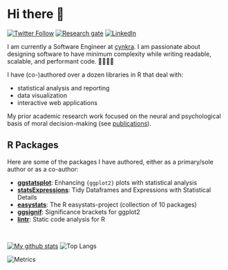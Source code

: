 # Hi there 👋

[![Twitter Follow](https://img.shields.io/twitter/follow/patilindrajeets?label=%20%40IndrajeetPatil&style=flat-square&labelColor=2196F3&logo=twitter&logoColor=white&colorB=0D47A1)](https://twitter.com/patilindrajeets)
[![Research gate](https://img.shields.io/badge/-Research%20Gate-green.svg?style=flat-square&logo=researchgate&logoColor=white&colorB=616161&labelColor=00BFA5)](https://www.researchgate.net/profile/Indrajeet-Patil-2)
[![LinkedIn](https://img.shields.io/badge/LinkedIn-0077B5?style=for-the-badge&logo=linkedin&logoColor=white)](https://www.linkedin.com/in/indrajeet-patil-397865174/)

I am currently a Software Engineer at [cynkra](https://www.cynkra.com/). I am passionate about designing software to have minimum complexity while writing readable, scalable, and performant code. 🥼🔬👨‍💻

I have (co-)authored over a dozen libraries in R that deal with:

- statistical analysis and reporting
- data visualization
- interactive web applications

My prior academic research work focused on the neural and psychological basis of moral decision-making (see [publications](https://sites.google.com/site/indrajeetspatilmorality/publications)).

## R Packages

Here are some of the packages I have authored, either as a primary/sole author or as a co-author:

- [**ggstatsplot**](https://github.com/IndrajeetPatil/ggstatsplot): Enhancing
  `{ggplot2}` plots with statistical analysis
- [**statsExpressions**](https://github.com/IndrajeetPatil/statsExpressions):
Tidy Dataframes and Expressions with Statistical Details 
- [**easystats**](https://easystats.github.io/easystats/): The R easystats-project (collection of 10 packages)
- [**ggsignif**](https://const-ae.github.io/ggsignif/): Significance brackets for ggplot2
- [**lintr**](https://lintr.r-lib.org/): Static code analysis for R
<br>

[![My github stats](https://github-readme-stats.vercel.app/api?username=IndrajeetPatil&count_private=true&show_icons=true&theme=onedark)](https://github.com/anuraghazra/github-readme-stats)
![Top Langs](https://github-readme-stats.vercel.app/api/top-langs/?username=IndrajeetPatil&layout=compact&theme=onedark)

![Metrics](https://metrics.lecoq.io/IndrajeetPatil?template=classic&config.timezone=Europe%2FBerlin)
